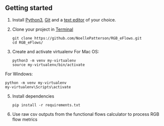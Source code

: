 ## Getting started

1. Install [Python3](https://www.python.org/downloads/), [Git](https://git-scm.com/download/) and a [text editor](https://www.sublimetext.com/3) of your choice.
2. Clone your project in [Terminal](http://www.informit.com/blogs/blog.aspx?uk=The-10-Most-Important-Linux-Commands)

   ```
   git clone https://github.com/NoellePatterson/RGB_eFlows.git
   cd RGB_eFlows/
   ```

3. Create and activate virtualenv
For Mac OS:
   ```
   python3 -m venv my-virtualenv
   source my-virtualenv/bin/activate
   ```
For Windows:
   ```
   python -m venv my-virtualenv
   my-virtualenv\Scripts\activate
   ```

5. Install dependencies

   ```
   pip install -r requirements.txt
   ```

6. Use raw csv outputs from the functional flows calculator to process RGB flow metrics